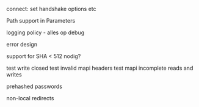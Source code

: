 


connect: set handshake options etc




Path support in Parameters


logging policy - alles op debug

error design

support for SHA < 512 nodig?

test write closed
test invalid mapi headers
test mapi incomplete reads and writes

prehashed passwords

non-local redirects
